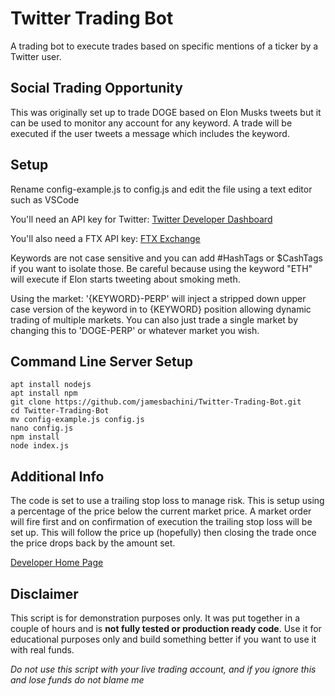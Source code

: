# Twitter Trading Bot

A trading bot to execute trades based on specific mentions of a ticker by a Twitter user.

## Social Trading Opportunity

This was originally set up to trade DOGE based on Elon Musks tweets but it can be used to monitor any account for any keyword. A trade will be executed if the user tweets a message which includes the keyword.

## Setup

Rename config-example.js to config.js and edit the file using a text editor such as VSCode

You'll need an API key for Twitter: [Twitter Developer Dashboard](https://developer.twitter.com/)

You'll also need a FTX API key: [FTX Exchange](https://ftx.com/#a=FTXWELCOME)

Keywords are not case sensitive and you can add #HashTags or $CashTags if you want to isolate those. Be careful because using the keyword "ETH" will execute if Elon starts tweeting about smoking meth.

Using the market: '{KEYWORD}-PERP' will inject a stripped down upper case version of the keyword in to {KEYWORD} position allowing dynamic trading of multiple markets. You can also just trade a single market by changing this to 'DOGE-PERP' or whatever market you wish.

## Command Line Server Setup

```
apt install nodejs
apt install npm
git clone https://github.com/jamesbachini/Twitter-Trading-Bot.git
cd Twitter-Trading-Bot
mv config-example.js config.js
nano config.js
npm install
node index.js
```

## Additional Info

The code is set to use a trailing stop loss to manage risk. This is setup using a percentage of the price below the current market price. A market order will fire first and on confirmation of execution the trailing stop loss will be set up. This will follow the price up (hopefully) then closing the trade once the price drops back by the amount set.

[Developer Home Page](https://jamesbachini.com)

## Disclaimer

This script is for demonstration purposes only. It was put together in a couple of hours and is **not fully tested or production ready code**. Use it for educational purposes only and build something better if you want to use it with real funds.

*Do not use this script with your live trading account, and if you ignore this and lose funds do not blame me*

